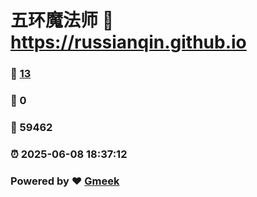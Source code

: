 # 五环魔法师 :link: https://russianqin.github.io 
### :page_facing_up: [13](https://russianqin.github.io/tag.html) 
### :speech_balloon: 0 
### :hibiscus: 59462 
### :alarm_clock: 2025-06-08 18:37:12 
### Powered by :heart: [Gmeek](https://github.com/Meekdai/Gmeek)
